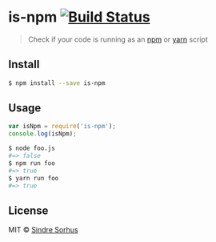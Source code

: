 # is-npm [![Build Status](https://travis-ci.org/sindresorhus/is-npm.svg?branch=master)](https://travis-ci.org/sindresorhus/is-npm)

> Check if your code is running as an [npm](https://www.npmjs.org/doc/misc/npm-scripts.html) or [yarn](https://yarnpkg.com/lang/en/docs/cli/run/) script


## Install

```sh
$ npm install --save is-npm
```


## Usage

```js
var isNpm = require('is-npm');
console.log(isNpm);
```

```sh
$ node foo.js
#=> false
$ npm run foo
#=> true
$ yarn run foo
#=> true
```


## License

MIT © [Sindre Sorhus](http://sindresorhus.com)
